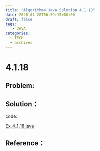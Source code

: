```yaml
---
title: "Algorithm4 Java Solution 4.1.18"
date: 2020-01-28T06:59:15+08:00
draft: false
tags:
   - JAVA
categories:
  - TECH
  - archives
---
```



# 4.1.18

## Problem:


## Solution：

code:

[Ex_4_1_18.java](./Ex_4_1_18.java)


## Reference：


